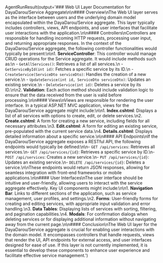 AgentRunResult(output='### Web UI Layer Documentation for DayaDarou/Service Aggregate\n\n#### Overview\nThe Web UI layer serves as the interface between users and the underlying domain model encapsulated within the DayaDarou/Service aggregate. This layer typically includes controllers, views, API endpoints, and user interfaces that facilitate user interactions with the application.\n\n#### Controllers\nControllers are responsible for handling incoming HTTP requests, processing user input, and returning appropriate responses. In the context of the DayaDarou/Service aggregate, the following controller functionalities would typically be present:\n\n1. **ServiceController**: This controller would manage CRUD operations for the Service aggregate. It would include methods such as:\n   - `GetAllServices()`: Retrieves a list of all services.\n   - `GetServiceById(int id)`: Fetches a specific service by its ID.\n   - `CreateService(ServiceDto serviceDto)`: Handles the creation of a new service.\n   - `UpdateService(int id, ServiceDto serviceDto)`: Updates an existing service.\n   - `DeleteService(int id)`: Deletes a service by its ID.\n\n2. **Validation**: Each action method should include validation logic to ensure that the data received from the user is valid before processing.\n\n#### Views\nViews are responsible for rendering the user interface. In a typical ASP.NET MVC application, views for the DayaDarou/Service aggregate might include:\n\n1. **Index.cshtml**: Displays a list of all services with options to create, edit, or delete services.\n2. **Create.cshtml**: A form for creating a new service, including fields for all necessary attributes.\n3. **Edit.cshtml**: A form for editing an existing service, pre-populated with the current service data.\n4. **Details.cshtml**: Displays detailed information about a specific service.\n\n#### API Endpoints\nIf the DayaDarou/Service aggregate exposes a RESTful API, the following endpoints would typically be defined:\n\n- `GET /api/services`: Retrieves all services.\n- `GET /api/services/{id}`: Retrieves a specific service by ID.\n- `POST /api/services`: Creates a new service.\n- `PUT /api/services/{id}`: Updates an existing service.\n- `DELETE /api/services/{id}`: Deletes a service.\n\nThese endpoints would return JSON responses, allowing for seamless integration with front-end frameworks or mobile applications.\n\n#### User Interfaces\nThe user interface should be intuitive and user-friendly, allowing users to interact with the service aggregate effectively. Key UI components might include:\n\n1. **Navigation Bar**: Links to different sections of the application, such as service management, user profiles, and settings.\n2. **Forms**: User-friendly forms for creating and editing services, with appropriate input validation and error handling.\n3. **Data Tables**: Displaying lists of services with sorting, filtering, and pagination capabilities.\n4. **Modals**: For confirmation dialogs when deleting services or for displaying additional information without navigating away from the current page.\n\n#### Conclusion\nThe Web UI layer for the DayaDarou/Service aggregate is crucial for enabling user interactions with the domain model. It encompasses controllers that handle requests, views that render the UI, API endpoints for external access, and user interfaces designed for ease of use. If this layer is not currently implemented, it is essential to develop these components to enhance user experience and facilitate effective service management.')
